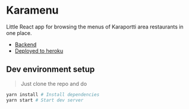 # Karamenu

Little React app for browsing the menus of Karaportti area restaurants in one place.

* [Backend](https://github.com/LVK-96/Karamenu-API)
* [Deployed to heroku](https://karamenu.herokuapp.com/)


## Dev environment setup

> Just clone the repo and do

```bash
yarn install # Install dependencies
yarn start # Start dev server
```

